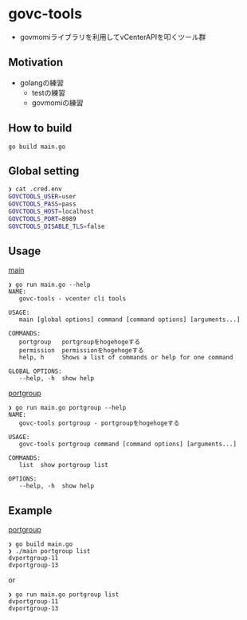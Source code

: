 # govc-tools
- govmomiライブラリを利用してvCenterAPIを叩くツール群

## Motivation
- golangの練習
  - testの練習
  - govmomiの練習

## How to build
`go build main.go`

## Global setting
```sh
❯ cat .cred.env
GOVCTOOLS_USER=user
GOVCTOOLS_PASS=pass
GOVCTOOLS_HOST=localhost
GOVCTOOLS_PORT=8989
GOVCTOOLS_DISABLE_TLS=false
```
## Usage
<ins>main</ins>
```
❯ go run main.go --help
NAME:
   govc-tools - vcenter cli tools

USAGE:
   main [global options] command [command options] [arguments...]

COMMANDS:
   portgroup   portgroupをhogehogeする
   permission  permissionをhogehogeする
   help, h     Shows a list of commands or help for one command

GLOBAL OPTIONS:
   --help, -h  show help
```
<ins>portgroup</ins>
```
❯ go run main.go portgroup --help
NAME:
   govc-tools portgroup - portgroupをhogehogeする

USAGE:
   govc-tools portgroup command [command options] [arguments...]

COMMANDS:
   list  show portgroup list

OPTIONS:
   --help, -h  show help
```

## Example
<ins>portgroup</ins>
```
❯ go build main.go
❯ ./main portgroup list
dvportgroup-11
dvportgroup-13
```
or
```
❯ go run main.go portgroup list
dvportgroup-11
dvportgroup-13
```